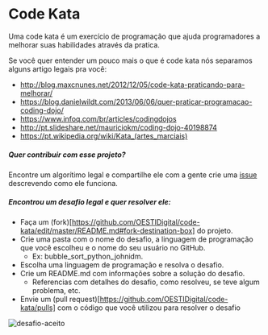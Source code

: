 # Code Kata

Uma code kata é um exercício de programação que ajuda programadores a melhorar suas habilidades através da pratica.

Se você quer entender um pouco mais o que é code kata nós separamos alguns artigo legais pra você:

- http://blog.maxcnunes.net/2012/12/05/code-kata-praticando-para-melhorar/
- https://blog.danielwildt.com/2013/06/06/quer-praticar-programacao-coding-dojo/
- https://www.infoq.com/br/articles/codingdojos
- http://pt.slideshare.net/mauriciokm/coding-dojo-40198874
- https://pt.wikipedia.org/wiki/Kata_(artes_marciais)

##### Quer contribuir com esse projeto? 
Encontre um algorítimo legal e compartilhe ele com a gente crie uma [issue](https://github.com/OESTIDigital/code-kata/issues) descrevendo como ele funciona.

##### Encontrou um desafio legal e quer resolver ele:

- Faça um (fork)[https://github.com/OESTIDigital/code-kata/edit/master/README.md#fork-destination-box] do projeto.
- Crie uma pasta com o nome do desafio, a linguagem de programação que você escolheu e o nome do seu usuário no GitHub.
  - Ex: bubble_sort_python_johnidm.
- Escolha uma linguagem de programação e resolva o desafio.
- Crie um README.md com informações sobre a solução do desafio.
  - Referencias com detalhes do desafio, como resolveu, se teve algum problema, etc. 
- Envie um (pull request)[https://github.com/OESTIDigital/code-kata/pulls] com o código que você utilizou para resolver o desafio

![desafio-aceito](https://cloud.githubusercontent.com/assets/2614909/16933308/b4909000-4d22-11e6-8cf2-42c78f687737.png)
